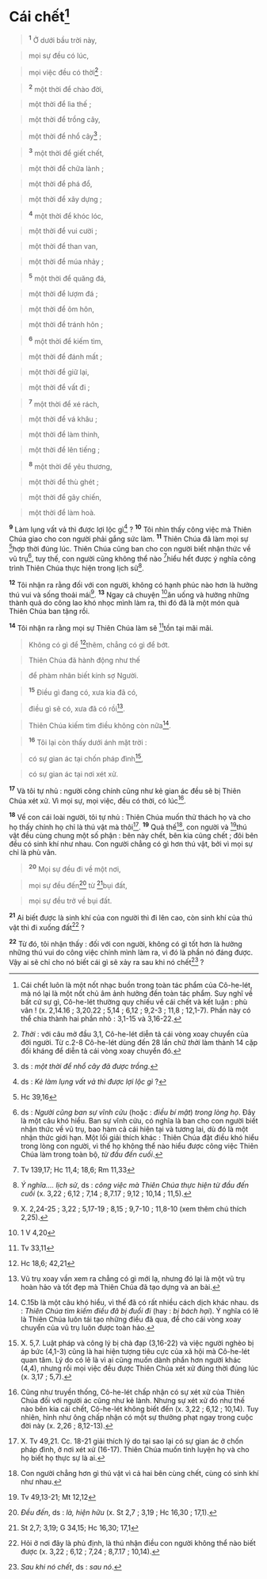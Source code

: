 # Cái chết[^1-81350bbf-dccf-4176-bae3-36b6903db219]

> <sup><b>1</b></sup> Ở dưới bầu trời này,
>


> mọi sự đều có lúc,
>


> mọi việc đều có thời[^2-81350bbf-dccf-4176-bae3-36b6903db219] :
>


> <sup><b>2</b></sup> một thời để chào đời,
>


> một thời để lìa thế ;
>


> một thời để trồng cây,
>


> một thời để nhổ cây[^3-81350bbf-dccf-4176-bae3-36b6903db219] ;
>


> <sup><b>3</b></sup> một thời để giết chết,
>


> một thời để chữa lành ;
>


> một thời để phá đổ,
>


> một thời để xây dựng ;
>


> <sup><b>4</b></sup> một thời để khóc lóc,
>


> một thời để vui cười ;
>


> một thời để than van,
>


> một thời để múa nhảy ;
>


> <sup><b>5</b></sup> một thời để quăng đá,
>


> một thời để lượm đá ;
>


> một thời để ôm hôn,
>


> một thời để tránh hôn ;
>


> <sup><b>6</b></sup> một thời để kiếm tìm,
>


> một thời để đánh mất ;
>


> một thời để giữ lại,
>


> một thời để vất đi ;
>


> <sup><b>7</b></sup> một thời để xé rách,
>


> một thời để vá khâu ;
>


> một thời để làm thinh,
>


> một thời để lên tiếng ;
>


> <sup><b>8</b></sup> một thời để yêu thương,
>


> một thời để thù ghét ;
>


> một thời để gây chiến,
>


> một thời để làm hoà.
>

<sup><b>9</b></sup> Làm lụng vất vả thì được lợi lộc gì[^4-81350bbf-dccf-4176-bae3-36b6903db219] ? <sup><b>10</b></sup> Tôi nhìn thấy công việc mà Thiên Chúa giao cho con người phải gắng sức làm. <sup><b>11</b></sup> Thiên Chúa đã làm mọi sự [^1@-81350bbf-dccf-4176-bae3-36b6903db219]hợp thời đúng lúc. Thiên Chúa cũng ban cho con người biết nhận thức về vũ trụ[^5-81350bbf-dccf-4176-bae3-36b6903db219], tuy thế, con người cũng không thể nào [^2@-81350bbf-dccf-4176-bae3-36b6903db219]hiểu hết được ý nghĩa công trình Thiên Chúa thực hiện trong lịch sử[^6-81350bbf-dccf-4176-bae3-36b6903db219].

<sup><b>12</b></sup> Tôi nhận ra rằng đối với con người, không có hạnh phúc nào hơn là hưởng thú vui và sống thoải mái[^7-81350bbf-dccf-4176-bae3-36b6903db219]. <sup><b>13</b></sup> Ngay cả chuyện [^3@-81350bbf-dccf-4176-bae3-36b6903db219]ăn uống và hưởng những thành quả do công lao khó nhọc mình làm ra, thì đó đã là một món quà Thiên Chúa ban tặng rồi.

<sup><b>14</b></sup> Tôi nhận ra rằng mọi sự Thiên Chúa làm sẽ [^4@-81350bbf-dccf-4176-bae3-36b6903db219]tồn tại mãi mãi.


> Không có gì để [^5@-81350bbf-dccf-4176-bae3-36b6903db219]thêm, chẳng có gì để bớt.
>


> Thiên Chúa đã hành động như thế
>


> để phàm nhân biết kính sợ Người.
>


> <sup><b>15</b></sup> Điều gì đang có, xưa kia đã có,
>


> điều gì sẽ có, xưa đã có rồi[^8-81350bbf-dccf-4176-bae3-36b6903db219].
>


> Thiên Chúa kiếm tìm điều không còn nữa[^9-81350bbf-dccf-4176-bae3-36b6903db219].
>


> <sup><b>16</b></sup> Tôi lại còn thấy dưới ánh mặt trời :
>


> có sự gian ác tại chốn pháp đình[^10-81350bbf-dccf-4176-bae3-36b6903db219],
>


> có sự gian ác tại nơi xét xử.
>

<sup><b>17</b></sup> Và tôi tự nhủ : người công chính cũng như kẻ gian ác đều sẽ bị Thiên Chúa xét xử. Vì mọi sự, mọi việc, đều có thời, có lúc[^11-81350bbf-dccf-4176-bae3-36b6903db219].

<sup><b>18</b></sup> Về con cái loài người, tôi tự nhủ : Thiên Chúa muốn thử thách họ và cho họ thấy chính họ chỉ là thú vật mà thôi[^12-81350bbf-dccf-4176-bae3-36b6903db219]. <sup><b>19</b></sup> Quả thế[^13-81350bbf-dccf-4176-bae3-36b6903db219], con người và [^6@-81350bbf-dccf-4176-bae3-36b6903db219]thú vật đều cùng chung một số phận : bên này chết, bên kia cũng chết ; đôi bên đều có sinh khí như nhau. Con người chẳng có gì hơn thú vật, bởi vì mọi sự chỉ là phù vân.


> <sup><b>20</b></sup> Mọi sự đều đi về một nơi,
>


> mọi sự đều đến[^14-81350bbf-dccf-4176-bae3-36b6903db219] từ [^7@-81350bbf-dccf-4176-bae3-36b6903db219]bụi đất,
>


> mọi sự đều trở về bụi đất.
>

<sup><b>21</b></sup> Ai biết được là sinh khí của con người thì đi lên cao, còn sinh khí của thú vật thì đi xuống đất[^15-81350bbf-dccf-4176-bae3-36b6903db219] ?

<sup><b>22</b></sup> Từ đó, tôi nhận thấy : đối với con người, không có gì tốt hơn là hưởng những thú vui do công việc chính mình làm ra, vì đó là phần nó đáng được. Vậy ai sẽ chỉ cho nó biết cái gì sẽ xảy ra sau khi nó chết[^16-81350bbf-dccf-4176-bae3-36b6903db219] ?

[^1-81350bbf-dccf-4176-bae3-36b6903db219]: Cái chết luôn là một nốt nhạc buồn trong toàn tác phẩm của Cô-he-lét, mà nó lại là một nốt chủ âm ảnh hưởng đến toàn tác phẩm. Suy nghĩ về bất cứ sự gì, Cô-he-lét thường quy chiếu về cái chết và kết luận : phù vân ! (x. 2,14.16 ; 3,20.22 ; 5,14 ; 6,12 ; 9,2-3 ; 11,8 ; 12,1-7). Phần này có thể chia thành hai phần nhỏ : 3,1-15 và 3,16-22.
[^2-81350bbf-dccf-4176-bae3-36b6903db219]: *Thời* : với câu mở đầu 3,1, Cô-he-lét diễn tả cái vòng xoay chuyển của đời người. Từ c.2-8 Cô-he-lét dùng đến 28 lần chữ *thời* làm thành 14 cặp đối kháng để diễn tả cái vòng xoay chuyển đó.
[^3-81350bbf-dccf-4176-bae3-36b6903db219]: ds : *một thời để nhổ cây đã được trồng*.
[^4-81350bbf-dccf-4176-bae3-36b6903db219]: ds : *Kẻ làm lụng vất vả thì được lợi lộc gì* ?
[^5-81350bbf-dccf-4176-bae3-36b6903db219]: ds : *Người cũng ban sự vĩnh cửu* (hoặc : *điều bí mật*) *trong lòng họ*. Đây là một câu khó hiểu. Ban sự vĩnh cửu, có nghĩa là ban cho con người biết nhận thức về vũ trụ, bao hàm cả cái hiện tại và tương lai, dù đó là một nhận thức giới hạn. Một lối giải thích khác : Thiên Chúa đặt điều khó hiểu trong lòng con người, vì thế họ không thể nào hiểu được công việc Thiên Chúa làm trong toàn bộ, *từ đầu đến cuối*.
[^6-81350bbf-dccf-4176-bae3-36b6903db219]: *Ý nghĩa.... lịch sử*, ds : *công việc mà Thiên Chúa thực hiện từ đầu đến cuối* (x. 3,22 ; 6,12 ; 7,14 ; 8,7.17 ; 9,12 ; 10,14 ; 11,5).
[^7-81350bbf-dccf-4176-bae3-36b6903db219]: X. 2,24-25 ; 3,22 ; 5,17-19 ; 8,15 ; 9,7-10 ; 11,8-10 (xem thêm chú thích 2,25).
[^8-81350bbf-dccf-4176-bae3-36b6903db219]: Vũ trụ xoay vần xem ra chẳng có gì mới lạ, nhưng đó lại là một vũ trụ hoàn hảo và tốt đẹp mà Thiên Chúa đã tạo dựng và an bài.
[^9-81350bbf-dccf-4176-bae3-36b6903db219]: C.15b là một câu khó hiểu, vì thế đã có rất nhiều cách dịch khác nhau. ds : *Thiên Chúa tìm kiếm điều đã bị đuổi đi* (hay : *bị bách hại*). Ý nghĩa có lẽ là Thiên Chúa luôn tái tạo những điều đã qua, để cho cái vòng xoay chuyển của vũ trụ luôn được toàn hảo.
[^10-81350bbf-dccf-4176-bae3-36b6903db219]: X. 5,7. Luật pháp và công lý bị chà đạp (3,16-22) và việc người nghèo bị áp bức (4,1-3) cũng là hai hiện tượng tiêu cực của xã hội mà Cô-he-lét quan tâm. Lý do có lẽ là vì ai cũng muốn dành phần hơn người khác (4,4), nhưng rồi mọi việc đều được Thiên Chúa xét xử đúng thời đúng lúc (x. 3,17 ; 5,7).
[^11-81350bbf-dccf-4176-bae3-36b6903db219]: Cũng như truyền thống, Cô-he-lét chấp nhận có sự xét xử của Thiên Chúa đối với người ác cũng như kẻ lành. Nhưng sự xét xử đó như thế nào bên kia cái chết, Cô-he-lét không biết đến (x. 3,22 ; 6,12 ; 10,14). Tuy nhiên, hình như ông chấp nhận có một sự thưởng phạt ngay trong cuộc đời này (x. 2,26 ; 8,12-13).
[^12-81350bbf-dccf-4176-bae3-36b6903db219]: X. Tv 49,21. Cc. 18-21 giải thích lý do tại sao lại có sự gian ác ở chốn pháp đình, ở nơi xét xử (16-17). Thiên Chúa muốn tinh luyện họ và cho họ biết họ thực sự là ai.
[^13-81350bbf-dccf-4176-bae3-36b6903db219]: Con người chẳng hơn gì thú vật vì cả hai bên cùng chết, cùng có sinh khí như nhau.
[^14-81350bbf-dccf-4176-bae3-36b6903db219]: *Đều đến*, ds : *là, hiện hữu* (x. St 2,7 ; 3,19 ; Hc 16,30 ; 17,1).
[^15-81350bbf-dccf-4176-bae3-36b6903db219]: Hỏi ở nơi đây là phủ định, là thú nhận điều con người không thể nào biết được (x. 3,22 ; 6,12 ; 7,24 ; 8,7.17 ; 10,14).
[^16-81350bbf-dccf-4176-bae3-36b6903db219]: *Sau khi nó chết*, ds : *sau nó*.
[^1@-81350bbf-dccf-4176-bae3-36b6903db219]: Hc 39,16
[^2@-81350bbf-dccf-4176-bae3-36b6903db219]: Tv 139,17; Hc 11,4; 18,6; Rm 11,33
[^3@-81350bbf-dccf-4176-bae3-36b6903db219]: 1 V 4,20
[^4@-81350bbf-dccf-4176-bae3-36b6903db219]: Tv 33,11
[^5@-81350bbf-dccf-4176-bae3-36b6903db219]: Hc 18,6; 42,21
[^6@-81350bbf-dccf-4176-bae3-36b6903db219]: Tv 49,13-21; Mt 12,12
[^7@-81350bbf-dccf-4176-bae3-36b6903db219]: St 2,7; 3,19; G 34,15; Hc 16,30; 17,1